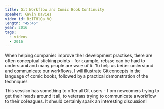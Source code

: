 ```yaml
---
title: Git Workflow and Comic Book Continuity
speaker: Gavin Davies
video_id: BzITHlQa_VQ
length: "45:45"
year: 2016
tags:
  - videos
  - 2016
---
```


When helping companies improve their development practises, there are often conceptual sticking points - for example, rebase can be hard to understand and many people are wary of it. To help us better understand and communicate our workflows, I will illustrate Git concepts in the language of comic books, followed by a practical demonstration of the techniques.

This session has something to offer all Git users - from newcomers trying to get their heads around it all, to veterans trying to communicate a workflow to their colleagues. It should certainly spark an interesting discussion!
